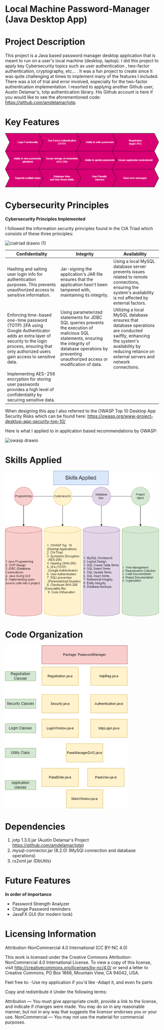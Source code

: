 #  Local Machine Password-Manager (Java Desktop App)

# Project Description
This project is a Java based password manager desktop application that is meant to run on a user's local machine (desktop, laptop). I did this project to apply key Cybersecurity topics such as user authentication , two-factor authentication, cryptography, etc... . 
It was a fun project to create since it was quite challenging at times to implement many of the features I included. There was a lot of trial and error involved, especially for the two-factor authentication implementation. I resorted to applying another Github user, Austin Delamar's, totp authentication library. His Github account is here if you would like to see the aforementioned code: https://github.com/amdelamar/jotp.



# **Key Features**


![PMFeatures](https://github.com/michl203/Password-Manager-/blob/main/PassManagerFeatures.drawio%20(2).png)


# Cybersecurity Principles 

**Cybersecurity Principles Implemented**

I followed the information security principles found in the CIA Triad which consists of these three principles:

![ciatriad drawio (1)](https://github.com/michl203/Password-Manager-/assets/110306237/7156444d-c3c2-433c-a392-53e0e1d4fea0)


| **Confidentiality** | **Integrity** | **Availability** |
|---------------------|---------------|------------------|
| Hashing and salting user login info for authentication purposes. This prevents unauthorized access to sensitive information. | Jar-signing the application's JAR file ensures that the application hasn't been tampered with, maintaining its integrity. | Using a local MySQL database server prevents issues related to remote connections, ensuring the system's availability is not affected by external factors. |
| Enforcing time-based one-time password (TOTP) 2FA using Google Authenticator adds an extra layer of security to the login process, ensuring that only authorized users gain access to sensitive data. | Using parameterized statements for JDBC SQL queries prevents the execution of malicious SQL statements, ensuring the integrity of database operations by preventing unauthorized access or modification of data. | Utilizing a local MySQL database ensures that database operations are conducted swiftly, enhancing the system's availability by reducing reliance on external servers and network connections. |
| Implementing AES-256 encryption for storing user passwords provides a high level of confidentiality by securing sensitive data. |  |  |


When designing this app I also referred to the OWASP Top 10 Desktop App Security Risks which can be found here: https://owasp.org/www-project-desktop-app-security-top-10/ 

Here is what I applied to in application based recommendations by OWASP:

![owasp drawio](https://github.com/michl203/Password-Manager-/assets/110306237/7b6e4cdb-cff8-4feb-a7f9-45dc494953ff)


# Skills Applied
![PMSkills](/PMSkills.drawio.png)


# Code Organization
![PMCodeOrg](/PMCodeOrg.drawio.png)

# Dependencies 
1. jotp 1.3.0.jar (Austin Delamar's Project https://github.com/amdelamar/jotp)
2. mysql-connector.jar (8.2.0) (MySQl connection and database operations)
3. rs2xml.jar (DbUtils)


# Future Features
**In order of importance**
- Password Strength Analyzer
- Change Password reminders
- JavaFX GUI (for modern look)
  
# Licensing Information
Attribution-NonCommercial 4.0 International (CC BY-NC 4.0)

This work is licensed under the Creative Commons Attribution-NonCommercial 4.0 International License. To view a copy of this license, visit http://creativecommons.org/licenses/by-nc/4.0/ or send a letter to Creative Commons, PO Box 1866, Mountain View, CA 94042, USA.

Feel free to: -Use my application if you'd like -Adapt it, and even fix parts

Copy and redistribute it
Under the following terms:

Attribution — You must give appropriate credit, provide a link to the license, and indicate if changes were made. You may do so in any reasonable manner, but not in any way that suggests the licensor endorses you or your use.
NonCommercial — You may not use the material for commercial purposes.




